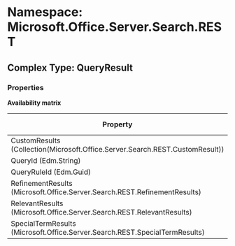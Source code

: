 # Namespace: Microsoft.Office.Server.Search.REST

## Complex Type: QueryResult

### Properties

**Availability matrix**

Property | SPO | SP 2019 | SP 2016 | SP 2013
----------|:---:|:-------:|:-------:|:-------:
CustomResults (Collection(Microsoft.Office.Server.Search.REST.CustomResult)) | ✅ | ✅ | ✅ | ✅
QueryId (Edm.String) | ✅ | ✅ | ✅ | ✅
QueryRuleId (Edm.Guid) | ✅ | ✅ | ✅ | ✅
RefinementResults (Microsoft.Office.Server.Search.REST.RefinementResults) | ✅ | ✅ | ✅ | ✅
RelevantResults (Microsoft.Office.Server.Search.REST.RelevantResults) | ✅ | ✅ | ✅ | ✅
SpecialTermResults (Microsoft.Office.Server.Search.REST.SpecialTermResults) | ✅ | ✅ | ✅ | ✅